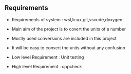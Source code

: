 ## Requirements

* Requirements of system : wsl,linux,git,vscode,doxygen

* Main aim of the project is to covert the units of a number

* Mostly used conversions are included in this project

* It will be easy to convert the units without any confusion

* Low level Requirement : Unit testing

* High level Requirement : cppcheck
